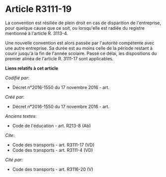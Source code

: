 # Article R3111-19

La convention est résiliée de plein droit en cas de disparition de l'entreprise, pour quelque cause que ce soit, ou
lorsqu'elle est radiée du registre mentionné à l'article R. 3113-4. 

Une nouvelle convention est alors passée par l'autorité compétente avec une autre entreprise. Sa durée est au moins celle de
la période restant à courir jusqu'à la fin de l'année scolaire. Passé ce délai, les dispositions du premier alinéa de
l'article R. 3111-17 sont applicables.

**Liens relatifs à cet article**

_Codifié par_:

  - Décret n°2016-1550 du 17 novembre 2016 - art.

_Créé par_:

  - Décret n°2016-1550 du 17 novembre 2016 - art.

_Anciens textes_:

  - Code de l'éducation - art. R213-8 (Ab)

_Cite_:

  - Code des transports - art. R3111-17 (VD)
  - Code des transports - art. R3111-4 (VD)

_Cité par_:

  - Code des transports - art. R3116-20 (V)
